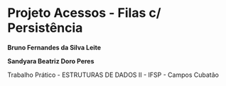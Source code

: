# Projeto Acessos - Filas c/ Persistência
**Bruno Fernandes da Silva Leite**

**Sandyara Beatriz Doro Peres**

Trabalho Prático - ESTRUTURAS DE DADOS II - IFSP - Campos Cubatão
